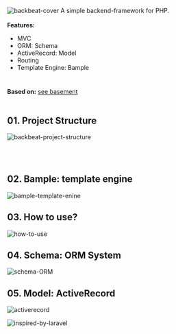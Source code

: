 ![backbeat-cover](https://github.com/axotellix/git-assets/blob/images/backbeat/Cover.png)
A simple backend-framework for PHP. <br/><br/>
**Features:**
- MVC
- ORM: Schema
- ActiveRecord: Model
- Routing
- Template Engine: Bample

# 
**Based on:** [see basement](https://github.com/axotellix/php-lab9) 
<br/><br/>
## 01. Project Structure
![backbeat-project-structure](https://github.com/axotellix/git-assets/blob/images/backbeat/Project-Structure.png)

<br/><br/>
## 02. Bample: template engine
![bample-template-enine](https://github.com/axotellix/git-assets/blob/images/backbeat/Bample.png)

## 03. How to use?
![how-to-use](https://github.com/axotellix/git-assets/blob/images/backbeat/How-to-use.png)

## 04. Schema: ORM System
![schema-ORM](https://github.com/axotellix/git-assets/blob/images/backbeat/Schema-ORM.png)

## 05. Model: ActiveRecord
![activerecord](https://github.com/axotellix/git-assets/blob/images/backbeat/ActiveRecord.png)

![inspired-by-laravel](https://github.com/axotellix/git-assets/blob/images/backbeat/InspiredBy.png)

















